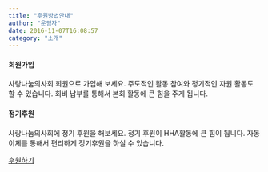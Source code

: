 ```yaml
---
title: "후원방법안내"
author: "운영자"
date: 2016-11-07T16:08:57
category: "소개"
---
```


#### 회원가입

사랑나눔의사회 회원으로 가입해 보세요.
주도적인 활동 참여와 정기적인 자원 활동도 할 수 있습니다.
회비 납부를 통해서 본회 활동에 큰 힘을 주게 됩니다.



#### 정기후원

사랑나눔의사회에 정기 후원을 해보세요.
정기 후원이 HHA활동에 큰 힘이 됩니다.
자동이체를 통해서 편리하게 정기후원을 하실 수 있습니다.

[후원하기](https://docs.google.com/forms/d/e/1FAIpQLSdeeAqubMZacUV1Q2yDoRUtZMU26GM7WcgaJJZlN5fkVsnDHg/viewform?usp=preview)
